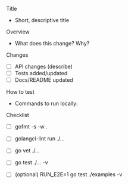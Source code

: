 Title
- Short, descriptive title

Overview
- What does this change? Why?

Changes
- [ ] API changes (describe)
- [ ] Tests added/updated
- [ ] Docs/README updated

How to test
- Commands to run locally:

Checklist
- [ ] gofmt -s -w .
- [ ] golangci-lint run ./...
- [ ] go vet ./...
- [ ] go test ./... -v
- [ ] (optional) RUN_E2E=1 go test ./examples -v

